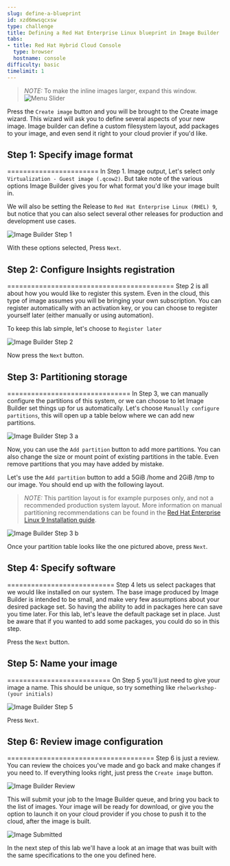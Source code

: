 ```yaml
---
slug: define-a-blueprint
id: xzd6mwsqcxsw
type: challenge
title: Defining a Red Hat Enterprise Linux blueprint in Image Builder
tabs:
- title: Red Hat Hybrid Cloud Console
  type: browser
  hostname: console
difficulty: basic
timelimit: 1
---
```

>_NOTE:_ To make the inline images larger, expand this window.
![Menu Slider](../assets/slider.png)

Press the `Create image` button and you will be brought to the Create image wizard.  This wizard will ask you to define several aspects of your new image.  Image builder can define a custom filesystem layout, add packages to your image, and even send it right to your cloud provier if you'd like.

## Step 1: Specify image format
=======================
In Step 1. Image output, Let's select only `Virtualization - Guest image (.qcow2)`.  But take note of the various options Image Builder gives you for what format you'd like your image built in.

We will also be setting the Release to `Red Hat Enterprise Linux (RHEL) 9`, but notice that you can also select several other releases for production and development use cases.

![Image Builder Step 1](../assets/ib-step1.png)

With these options selected, Press `Next`.

## Step 2: Configure Insights registration
==========================================
Step 2 is all about how you would like to register this system.  Even in the cloud, this type of image assumes you will be bringing your own subscription.  You can register automatically with an activation key, or you can choose to register yourself later (either manually or using automation).

To keep this lab simple, let's choose to `Register later`

![Image Builder Step 2](../assets/ib-step2.png)

Now press the `Next` button.

## Step 3: Partitioning storage
===============================
In Step 3, we can manually configure the partitions of this system, or we can choose to let Image Builder set things up for us automatically. Let's choose `Manually configure partitions`, this will open up a table below where we can add new partitions.

![Image Builder Step 3 a](../assets/ib-step3a.png)

Now, you can use the `Add partition` button to add more partitions. You can also change the size or mount point of existing partitions in the table.  Even remove partitions that you may have added by mistake.

Let's use the `Add partition` button to add a 5GiB /home and 2GiB /tmp to our image.  You should end up with the following layout.

>_NOTE:_ This partition layout is for example purposes only, and not a recommended production system layout. More information on manual partitioning recommendations can be found in the [Red Hat Enterprise Linux 9 Installation guide](https://access.redhat.com/documentation/en-us/red_hat_enterprise_linux/9/html/performing_a_standard_rhel_9_installation/assembly_customizing-your-installation_installing-rhel#manual-partitioning_graphical-installation).

![Image Builder Step 3 b](../assets/ib-step3b.png)

Once your partition table looks like the one pictured above, press `Next`.

## Step 4: Specify software
===========================
Step 4 lets us select packages that we would like installed on our system.  The base image produced by Image Builder is intended to be small, and make very few assumptions about your desired package set.  So having the ability to add in packages here can save you time later.  For this lab, let's leave the default package set in place.  Just be aware that if you wanted to add some packages, you could do so in this step.

Press the `Next` button.

## Step 5: Name your image
==========================
On Step 5 you'll just need to give your image a name.  This should be unique, so try something like `rhelworkshop-(your initials)`

![Image Builder Step 5](../assets/ib-step5.png)

Press `Next`.

## Step 6: Review image configuration
=====================================
Step 6 is just a review.  You can review the choices you've made and go back and make changes if you need to.  If everything looks right, just press the `Create image` button.

![Image Builder Review](../assets/ib-step6.png)

This will submit your job to the Image Builder queue, and bring you back to the list of images.  Your image will be ready for download, or give you the option to launch it on your cloud provider if you chose to push it to the cloud, after the image is built.

![Image Submitted](../assets/ib-submitted.png)

In the next step of this lab we'll have a look at an image that was built with the same specifications to the one you defined here.
